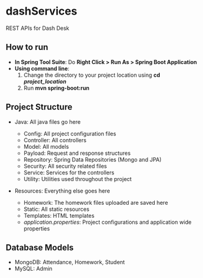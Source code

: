 # dashServices
REST APIs for Dash Desk


## How to run
- **In Spring Tool Suite**: Do **Right Click > Run As > Spring Boot Application**
- **Using command line**:
   1. Change the directory to your project location using **cd *project_location***
   2. Run **mvn spring-boot:run**
 
 
## Project Structure
- Java: All java files go here
  - Config: All project configuration files
  - Controller: All controllers
  - Model: All models
  - Payload: Request and response structures
  - Repository: Spring Data Repositories (Mongo and JPA)
  - Security: All security related files
  - Service: Services for the controllers
  - Utility: Utilities used throughout the project
  
- Resources: Everything else goes here
  - Homework: The homework files uploaded are saved here
  - Static: All static resources
  - Templates: HTML templates
  - *application.properties*: Project configurations and application wide properties
  
 
 ## Database Models
 - MongoDB: Attendance, Homework, Student
 - MySQL: Admin
